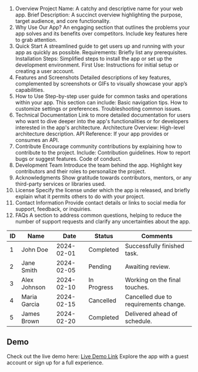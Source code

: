 1. Overview
Project Name: A catchy and descriptive name for your web app.
Brief Description: A succinct overview highlighting the purpose, target audience, and core functionality.
2. Why Use Our App?
An engaging section that outlines the problems your app solves and its benefits over competitors. Include key features here to grab attention.
3. Quick Start
A streamlined guide to get users up and running with your app as quickly as possible.
Requirements: Briefly list any prerequisites.
Installation Steps: Simplified steps to install the app or set up the development environment.
First Use: Instructions for initial setup or creating a user account.
4. Features and Screenshots
Detailed descriptions of key features, complemented by screenshots or GIFs to visually showcase your app’s capabilities.
5. How to Use
Step-by-step user guide for common tasks and operations within your app. This section can include:
Basic navigation tips.
How to customize settings or preferences.
Troubleshooting common issues.
6. Technical Documentation
Link to more detailed documentation for users who want to dive deeper into the app's functionalities or for developers interested in the app's architecture.
Architecture Overview: High-level architecture description.
API Reference: If your app provides or consumes an API.
7. Contribute
Encourage community contributions by explaining how to contribute to the project. Include:
Contribution guidelines.
How to report bugs or suggest features.
Code of conduct.
8. Development Team
Introduce the team behind the app. Highlight key contributors and their roles to personalize the project.
9. Acknowledgments
Show gratitude towards contributors, mentors, or any third-party services or libraries used.
10. License
Specify the license under which the app is released, and briefly explain what it permits others to do with your project.
11. Contact Information
Provide contact details or links to social media for support, feedback, or inquiries.
12. FAQs
A section to address common questions, helping to reduce the number of support requests and clarify any uncertainties about the app.

| ID  | Name         | Date       | Status    | Comments                    |
|-----|--------------|------------|-----------|-----------------------------|
| 1   | John Doe     | 2024-02-01 | Completed | Successfully finished task. |
| 2   | Jane Smith   | 2024-02-05 | Pending   | Awaiting review.            |
| 3   | Alex Johnson | 2024-02-10 | In Progress | Working on the final touches. |
| 4   | Maria Garcia | 2024-02-15 | Cancelled | Cancelled due to requirements change. |
| 5   | James Brown  | 2024-02-20 | Completed | Delivered ahead of schedule. |

## Demo
Check out the live demo here: [Live Demo Link](#)
Explore the app with a guest account or sign up for a full experience.
